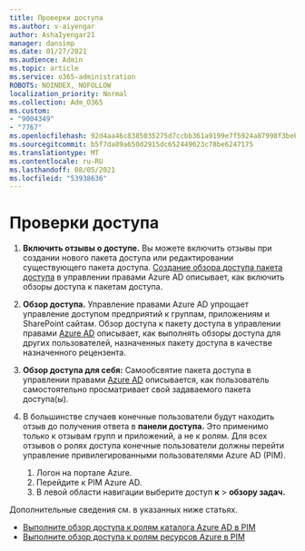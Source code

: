 ```yaml
---
title: Проверки доступа
ms.author: v-aiyengar
author: AshaIyengar21
manager: dansimp
ms.date: 01/27/2021
ms.audience: Admin
ms.topic: article
ms.service: o365-administration
ROBOTS: NOINDEX, NOFOLLOW
localization_priority: Normal
ms.collection: Adm_O365
ms.custom:
- "9004349"
- "7767"
ms.openlocfilehash: 92d4aa46c8385035275d7ccbb361a9199e7f5924a87998f3beba32a2b02bbcc9
ms.sourcegitcommit: b5f7da89a650d2915dc652449623c78be6247175
ms.translationtype: MT
ms.contentlocale: ru-RU
ms.lasthandoff: 08/05/2021
ms.locfileid: "53938636"
---
```

# <a name="access-reviews"></a>Проверки доступа

1. **Включить отзывы о доступе.** Вы можете включить отзывы при создании нового пакета доступа или редактировании существующего пакета доступа. [Создание обзора доступа пакета доступа](https://docs.microsoft.com/azure/active-directory/governance/entitlement-management-access-reviews-create) в управлении правами Azure AD описывает, как включить обзоры доступа к пакетам доступа.

1. **Обзор доступа.** Управление правами Azure AD упрощает управление доступом предприятий к группам, приложениям и SharePoint сайтам. Обзор доступа к пакету доступа в управлении правами [Azure AD](https://docs.microsoft.com/azure/active-directory/governance/entitlement-management-access-reviews-create) описывает, как выполнять обзоры доступа для других пользователей, назначенных пакету доступа в качестве назначенного рецензента.

1. **Обзор доступа для себя:** Самообсвятие пакета доступа в управлении правами [Azure AD](https://docs.microsoft.com/azure/active-directory/governance/entitlement-management-access-reviews-self-review) описывается, как пользователь самостоятельно просматривает свой задаваемого пакета доступа(ы).

1. В большинстве случаев конечные пользователи будут находить отзыв до получения ответа в **панели доступа.** Это применимо только к отзывам групп и приложений, а не к ролям. Для всех отзывов о ролях доступа конечные пользователи должны перейти управление привилегированными пользователями Azure AD (PIM).

    1. Логон на портале Azure.
    2. Перейдите к PIM Azure AD.
    3. В левой области навигации выберите доступ **к**  >  **обзору задач.**
    
Дополнительные сведения см. в указанных ниже статьях.

- [Выполните обзор доступа к ролям каталога Azure AD в PIM ](https://docs.microsoft.com/azure/active-directory/privileged-identity-management/pim-how-to-perform-security-review/)
- [Выполните обзор доступа к ролям ресурсов Azure в PIM](https://docs.microsoft.com/azure/active-directory/privileged-identity-management/pim-resource-roles-perform-access-review/)
